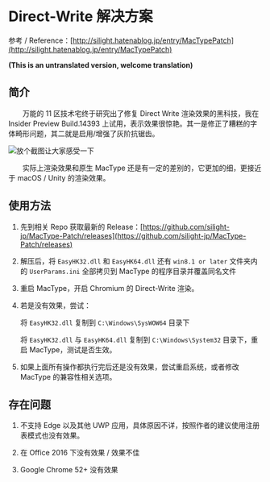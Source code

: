 # Direct-Write 解决方案

参考 / Reference：[http://silight.hatenablog.jp/entry/MacTypePatch](http://silight.hatenablog.jp/entry/MacTypePatch)

**(This is an untranslated version, welcome translation)**

## 简介
　　万能的 11 区技术宅终于研究出了修复 Direct Write 渲染效果的黑科技，我在 Insider Preview Build.14393 上试用，表示效果很惊艳。其一是修正了糟糕的字体畸形问题，其二就是启用/增强了灰阶抗锯齿。

![放个截图让大家感受一下](https://cloud.githubusercontent.com/assets/2133311/17010686/c5a335d8-4f38-11e6-95db-cae19fa2e7d3.png)

　　实际上渲染效果和原生 MacType 还是有一定的差别的，它更加的细，更接近于 macOS / Unity 的渲染效果。


## 使用方法

1. 先到相关 Repo 获取最新的 Release：[https://github.com/silight-jp/MacType-Patch/releases](https://github.com/silight-jp/MacType-Patch/releases)

2. 解压后，将 `EasyHK32.dll` 和 `EasyHK64.dll` 还有 `win8.1 or later` 文件夹内的 `UserParams.ini` 全部拷贝到 MacType 的程序目录并覆盖同名文件

3. 重启 MacType，开启 Chromium 的 Direct-Write 渲染。

4. 若是没有效果，尝试：

    将 `EasyHK32.dll` 复制到 `C:\Windows\SysWOW64` 目录下

    将 `EasyHK32.dll` 与 `EasyHK64.dll` 复制到 `C:\Windows\System32` 目录下，重启 MacType，测试是否生效。

5. 如果上面所有操作都执行完后还是没有效果，尝试重启系统，或者修改 MacType 的兼容性相关选项。


## 存在问题

1. 不支持 Edge 以及其他 UWP 应用，具体原因不详，按照作者的建议使用注册表模式也没有效果。

2. 在 Office 2016 下没有效果 / 效果不佳

3. Google Chrome 52+ 没有效果
